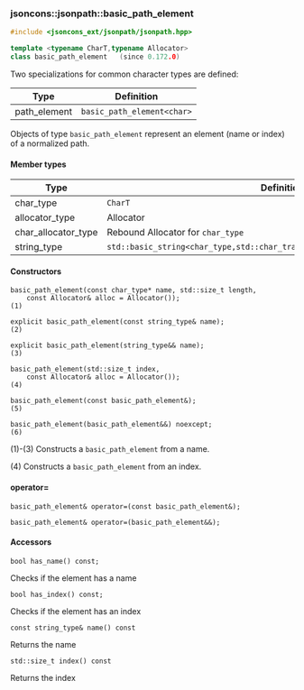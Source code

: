### jsoncons::jsonpath::basic_path_element

```cpp
#include <jsoncons_ext/jsonpath/jsonpath.hpp>

template <typename CharT,typename Allocator>
class basic_path_element   (since 0.172.0)
```

Two specializations for common character types are defined:

Type      |Definition
----------|------------------------------
path_element   |`basic_path_element<char>` 

Objects of type `basic_path_element` represent an element (name or index) of a normalized path.

#### Member types
Type        |Definition
------------|------------------------------
char_type   | `CharT`
allocator_type | Allocator
char_allocator_type | Rebound Allocator for `char_type`
string_type | `std::basic_string<char_type,std::char_traits<char_type>,char_allocator_type>`

#### Constructors

    basic_path_element(const char_type* name, std::size_t length, 
        const Allocator& alloc = Allocator());                                      (1)

    explicit basic_path_element(const string_type& name);                           (2)

    explicit basic_path_element(string_type&& name);                                (3)

    basic_path_element(std::size_t index, 
        const Allocator& alloc = Allocator());                                      (4)           

    basic_path_element(const basic_path_element&);                                  (5)

    basic_path_element(basic_path_element&&) noexcept;                              (6)

(1)-(3) Constructs a `basic_path_element` from a name.

(4) Constructs a `basic_path_element` from an index.

#### operator=

    basic_path_element& operator=(const basic_path_element&);

    basic_path_element& operator=(basic_path_element&&);

#### Accessors

    bool has_name() const;
Checks if the element has a name

    bool has_index() const;
Checks if the element has an index

    const string_type& name() const
Returns the name 

    std::size_t index() const 
Returns the index

